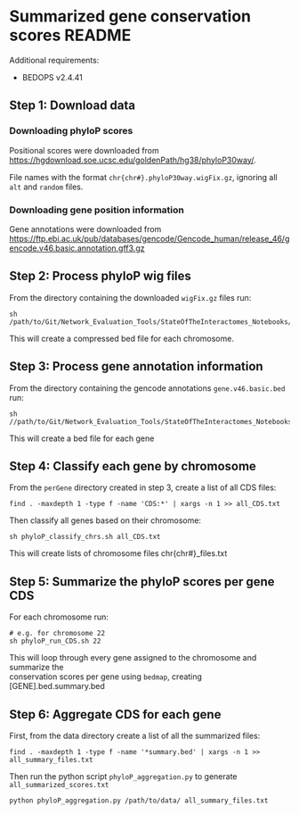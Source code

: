 # Summarized gene conservation scores README

Additional requirements:
* BEDOPS v2.4.41

## Step 1: Download data
### Downloading phyloP scores

Positional scores were downloaded from 
https://hgdownload.soe.ucsc.edu/goldenPath/hg38/phyloP30way/.  

File names with the format `chr{chr#}.phyloP30way.wigFix.gz`, ignoring all `alt` 
and `random` files.  

### Downloading gene position information

Gene annotations were downloaded from https://ftp.ebi.ac.uk/pub/databases/gencode/Gencode_human/release_46/gencode.v46.basic.annotation.gff3.gz  


## Step 2: Process phyloP wig files

From the directory containing the downloaded `wigFix.gz` files run:
```
sh /path/to/Git/Network_Evaluation_Tools/StateOfTheInteractomes_Notebooks/Supplemental_Code/phyloP_run_wig_bed.sh
```
This will create a compressed bed file for each chromosome.

## Step 3: Process gene annotation information

From the directory containing the gencode annotations `gene.v46.basic.bed` run:
```
sh //path/to/Git/Network_Evaluation_Tools/StateOfTheInteractomes_Notebooks/Supplemental_Code/phyloP_run_pergene.sh
```
This will create a bed file for each gene

## Step 4: Classify each gene by chromosome
From the `perGene` directory created in step 3, create a list of all CDS files:
```
find . -maxdepth 1 -type f -name 'CDS:*' | xargs -n 1 >> all_CDS.txt
```

Then classify all genes based on their chromosome:
```
sh phyloP_classify_chrs.sh all_CDS.txt
```
This will create lists of chromosome files chr{chr#}_files.txt

## Step 5: Summarize the phyloP scores per gene CDS

For each chromosome run:
```
# e.g. for chromosome 22
sh phyloP_run_CDS.sh 22
```
This will loop through every gene assigned to the chromosome and summarize the  
conservation scores per gene using `bedmap`, creating [GENE].bed.summary.bed

## Step 6: Aggregate CDS for each gene

First, from the data directory create a list of all the summarized files:

```
find . -maxdepth 1 -type f -name '*summary.bed' | xargs -n 1 >> all_summary_files.txt
```
Then run the python script `phyloP_aggregation.py` to generate 
`all_summarized_scores.txt`
```
python phyloP_aggregation.py /path/to/data/ all_summary_files.txt
```
